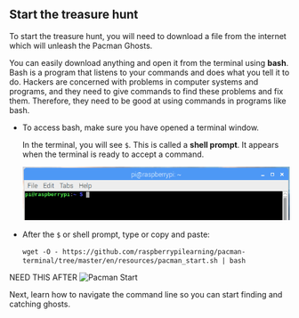 ## Start the treasure hunt

To start the treasure hunt, you will need to download a file from the internet which will unleash the Pacman Ghosts.

You can easily download anything and open it from the terminal using **bash**. Bash is a program that listens to your commands and does what you tell it to do. Hackers are concerned with problems in computer systems and programs, and they need to give commands to find these problems and fix them. Therefore, they need to be good at using commands in programs like bash.

+ To access bash, make sure you have opened a terminal window.

  In the terminal, you will see `$`. This is called a **shell prompt**. It appears when the terminal is ready to accept a command.

  ![Shell Prompt](images/shellprompt.png)

+ After the `$` or shell prompt, type or copy and paste:

  ```
  wget -O - https://github.com/raspberrypilearning/pacman-terminal/tree/master/en/resources/pacman_start.sh | bash
  ```

NEED THIS AFTER ![Pacman Start](images/pacmanstart.png)

Next, learn how to navigate the command line so you can start finding and catching ghosts.
